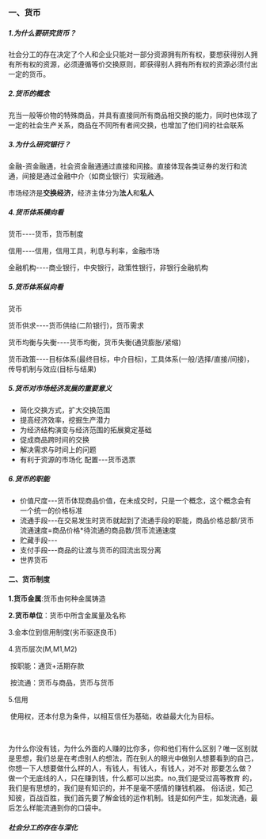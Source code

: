 ### 一、货币

##### 1.为什么要研究货币？

社会分工的存在决定了个人和企业只能对一部分资源拥有所有权，要想获得别人拥有所有权的资源，必须遵循等价交换原则，即获得别人拥有所有权的资源必须付出一定的货币。

##### 2.货币的概念

充当一般等价物的特殊商品，并具有直接同所有商品相交换的能力，同时也体现了一定的社会生产关系，商品在不同所有者间交换，也增加了他们间的社会联系

##### 3.为什么研究银行？

金融-资金融通，社会资金融通通过直接和间接。直接体现各类证券的发行和流通，间接是通过金融中介（如商业银行）实现融通。

市场经济是**交换经济**，经济主体分为**法人**和**私人**

##### 4.货币体系横向看

货币----货币，货币制度

信用----信用，信用工具，利息与利率，金融市场

金融机构----商业银行，中央银行，政策性银行，非银行金融机构

##### 5.货币体系纵向看

货币

货币供求----货币供给(二阶银行)，货币需求

货币均衡与失衡----货币均衡，货币失衡(通货膨胀/紧缩)

货币政策----目标体系(最终目标，中介目标)，工具体系(一般/选择/直接/间接)，传导机制与效应(目标与结果)

##### 5.货币对市场经济发展的重要意义

- 简化交换方式，扩大交换范围
- 提高经济效率，挖掘生产潜力
- 为经济结构演变与经济范围的拓展奠定基础
- 促成商品跨时间的交换
- 解决需求与时间上的问题
- 有利于资源的市场化 配置---货币选票

##### 6.货币的职能

- 价值尺度---货币体现商品价值，在未成交时，只是一个概念，这个概念会有一个统一的价格标准
- 流通手段---在交易发生时货币就起到了流通手段的职能，商品价格总额/货币流通速度=商品价格*待流通的商品数/货币流通速度
- 贮藏手段---
- 支付手段---商品的让渡与货币的回流出现分离
- 世界货币



#### 二、货币制度

**1.货币金属**:货币由何种金属铸造

**2.货币单位**：货币中所含金属量及名称

3.金本位到信用制度(劣币驱逐良币)

4.货币层次(M,M1,M2)

​    按职能：通货+活期存款

​    按流通：货币与商品，货币与货币

5.信用

​    使用权，还本付息为条件，以相互信任为基础，收益最大化为目标。

​    





















































































为什么你没有钱，为什么外面的人赚的比你多，你和他们有什么区别？唯一区别就是思想，我们总是在考虑别人的想法，而在别人的眼光中做别人想要看到的自己，你想一下人想要做什么样的人，有钱人，有钱人，有钱人，对不对
那要怎么做？做一个无底线的人，只在赚到钱，什么都可以出卖。no,我们是受过高等教育 的，我们是有思想的，我们是有知识的，并不是毫不感情的赚钱机器。
俗话说，知己知彼，百战百胜，我们首先要了解金钱的运作机制。钱是如何产生，如发流通，最后怎么样能流通到你的口袋中。





##### 社会分工的存在与深化

